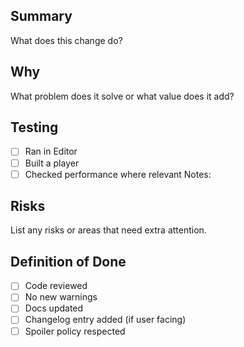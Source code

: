 ## Summary
What does this change do?

## Why
What problem does it solve or what value does it add?

## Testing
- [ ] Ran in Editor
- [ ] Built a player
- [ ] Checked performance where relevant
Notes:

## Risks
List any risks or areas that need extra attention.

## Definition of Done
- [ ] Code reviewed
- [ ] No new warnings
- [ ] Docs updated
- [ ] Changelog entry added (if user facing)
- [ ] Spoiler policy respected
